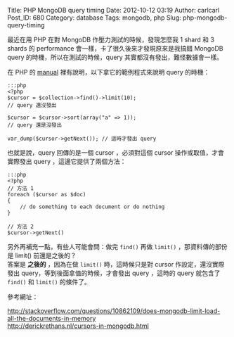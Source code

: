 Title: PHP MongoDB query timing
Date: 2012-10-12 03:19
Author: carlcarl
Post_ID: 680
Category: database
Tags: mongodb, php
Slug: php-mongodb-query-timing

最近在用 PHP 在對 MongoDB 作壓力測試的時候，發現怎麼我 1 shard 和 3
shards 的 performance 會一樣，卡了很久後來才發現原來是我搞錯 MongoDB
query 的時機，所以在測試的時候，query 其實都沒有發出，難怪數據會一樣。  

在 PHP 的 [manual][] 裡有說明，以下拿它的範例程式來說明 query 的時機：

	:::php
	<?php
	$cursor = $collection->find()->limit(10);
	// query 還沒發出

	$cursor = $cursor->sort(array("a" => 1));
	// query 還是沒發出
	
	var_dump($cursor->getNext()); // 這時才發出 query


也就是說，query 回傳的是一個 cursor ，必須對這個 cursor
操作或取值，才會實際發出 query ，這邊它提供了兩個方法：

	:::php
	<?php
	// 方法 1
	foreach ($cursor as $doc) 
	{
    	// do something to each document or do nothing
	}

	// 方法 2
	$cursor->getNext()


另外再補充一點，有些人可能會問：做完 `find()` 再做 `limit()`
，那資料傳的部份是 limit() 前還是之後的？  
答案是 **之後的** ，因為在做 `limit()` 時，這時候只是對 cursor
作設定，還沒實際發出 query，等到後面拿值的時候，才會發出 query ，這時的
query 就包含了 `find()` 和 `limit()` 的條件了。

參考網址：  

<http://stackoverflow.com/questions/10862109/does-mongodb-limit-load-all-the-documents-in-memory>  
<http://derickrethans.nl/cursors-in-mongodb.html>

  [manual]: http://php.net/manual/en/class.mongocursor.php

